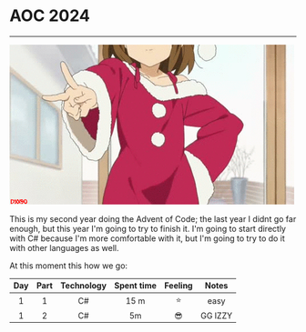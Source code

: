# AOC 2024

---

![christmas_gif](https://github.com/AriDevK/AdventOfCode/blob/main/2024/assets/yui-christmas.gif)

This is my second year doing the Advent of Code; the last year I didnt go far enough, but this year I'm going to try to finish it. I'm going to start directly with C# because I'm more comfortable with it, but I'm going to try to do it with other languages as well.

At this moment this how we go:

| Day | Part |  Technology | Spent time | Feeling  |      Notes       |
|:---:|:----:|:---:|:----------:|:--------:|:----------------:|
|  1  |  1   | C# |    15 m    |    ⭐     |       easy       |
|  1  |  2   | C# |   5m   |    😎    |  GG IZZY  |







